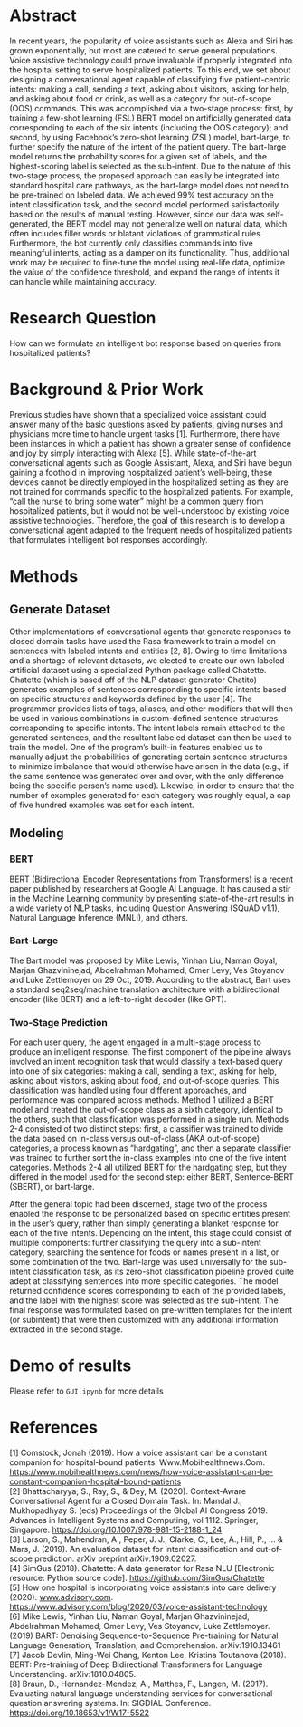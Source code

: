 # Abstract
In recent years, the popularity of voice assistants such as Alexa and Siri has grown exponentially, but most are catered to serve general populations. Voice assistive technology could prove invaluable if properly integrated into the hospital setting to serve hospitalized patients. To this end, we set about designing a conversational agent capable of classifying five patient-centric intents: making a call, sending a text, asking about visitors, asking for help, and asking about food or drink, as well as a category for out-of-scope (OOS) commands. This was accomplished via a two-stage process: first, by training a few-shot learning (FSL) BERT model on artificially generated data corresponding to each of the six intents (including the OOS category); and second, by using Facebook’s zero-shot learning (ZSL) model, bart-large, to further specify the nature of the intent of the patient query. The bart-large model returns the probability scores for a given set of labels, and the highest-scoring label is selected as the sub-intent. Due to the nature of this two-stage process, the proposed approach can easily be integrated into standard hospital care pathways, as the bart-large model does not need to be pre-trained on labeled data. We achieved 99% test accuracy on the intent classification task, and the second model performed satisfactorily based on the results of manual testing. However, since our data was self-generated, the BERT model may not generalize well on natural data, which often includes filler words or blatant violations of grammatical rules. Furthermore, the bot currently only classifies commands into five meaningful intents, acting as a damper on its functionality. Thus, additional work may be required to fine-tune the model using real-life data, optimize the value of the confidence threshold, and expand the range of intents it can handle while maintaining accuracy. 

# Research Question
How can we formulate an intelligent bot response based on queries from hospitalized patients?

# Background & Prior Work
Previous studies have shown that a specialized voice assistant could answer many of the basic questions asked by patients, giving nurses and physicians more time to handle urgent tasks [1]. Furthermore, there have been instances in which a patient has shown a greater sense of confidence and joy by simply interacting with Alexa [5]. While state-of-the-art conversational agents such as Google Assistant, Alexa, and Siri have begun gaining a foothold in improving hospitalized patient’s well-being, these devices cannot be directly employed in the hospitalized setting as they are not trained for commands specific to the hospitalized patients. For example, “call the nurse to bring some water” might be a common query from hospitalized patients, but it would not be well-understood by existing voice assistive technologies. Therefore, the goal of this research is to develop a conversational agent adapted to the frequent needs of hospitalized patients that formulates intelligent bot responses accordingly. 

# Methods
## Generate Dataset
Other implementations of conversational agents that generate responses to closed domain tasks have used the Rasa framework to train a model on sentences with labeled intents and entities [2, 8]. Owing to time limitations and a shortage of relevant datasets, we elected to create our own labeled artificial dataset using a specialized Python package called Chatette. Chatette (which is based off of the NLP dataset generator Chatito) generates examples of sentences corresponding to specific intents based on specific structures and keywords defined by the user [4]. The programmer provides lists of tags, aliases, and other modifiers that will then be used in various combinations in custom-defined sentence structures corresponding to specific intents. The intent labels remain attached to the generated sentences, and the resultant labeled dataset can then be used to train the model. One of the program’s built-in features enabled us to manually adjust the probabilities of generating certain sentence structures to minimize imbalance that would otherwise have arisen in the data (e.g., if the same sentence was generated over and over, with the only difference being the specific person’s name used). Likewise, in order to ensure that the number of examples generated for each category was roughly equal, a cap of five hundred examples was set for each intent.

## Modeling
### BERT
BERT (Bidirectional Encoder Representations from Transformers) is a recent paper published by researchers at Google AI Language. It has caused a stir in the Machine Learning community by presenting state-of-the-art results in a wide variety of NLP tasks, including Question Answering (SQuAD v1.1), Natural Language Inference (MNLI), and others.

### Bart-Large
The Bart model was proposed by Mike Lewis, Yinhan Liu, Naman Goyal, Marjan Ghazvininejad, Abdelrahman Mohamed, Omer Levy, Ves Stoyanov and Luke Zettlemoyer on 29 Oct, 2019. According to the abstract, Bart uses a standard seq2seq/machine translation architecture with a bidirectional encoder (like BERT) and a left-to-right decoder (like GPT).

### Two-Stage Prediction
For each user query, the agent engaged in a multi-stage process to produce an intelligent response. The first component of the pipeline always involved an intent recognition task that would classify a text-based query into one of six categories: making a call, sending a text, asking for help, asking about visitors, asking about food, and out-of-scope queries. This classification was handled using four different approaches, and performance was compared across methods. Method 1 utilized a BERT model and treated the out-of-scope class as a sixth category, identical to the others, such that classification was performed in a single run. Methods 2-4 consisted of two distinct steps: first, a classifier was trained to divide the data based on in-class versus out-of-class (AKA out-of-scope) categories, a process known as “hardgating”, and then a separate classifier was trained to further sort the in-class examples into one of the five intent categories. Methods 2-4 all utilized BERT for the hardgating step, but they differed in the model used for the second step: either BERT, Sentence-BERT (SBERT), or bart-large. 

After the general topic had been discerned, stage two of the process enabled the response to be personalized based on specific entities present in the user’s query, rather than simply generating a blanket response for each of the five intents. Depending on the intent, this stage could consist of multiple components: further classifying the query into a sub-intent category, searching the sentence for foods or names present in a list, or some combination of the two. Bart-large was used universally for the sub-intent classification task, as its zero-shot classification pipeline proved quite adept at classifying sentences into more specific categories. The model returned confidence scores corresponding to each of the provided labels, and the label with the highest score was selected as the sub-intent. The final response was formulated based on pre-written templates for the intent (or subintent) that were then customized with any additional information extracted in the second stage. 

# Demo of results
Please refer to `GUI.ipynb` for more details

# References
[1] Comstock, Jonah  (2019). How a voice assistant can be a constant companion for hospital-bound patients. Www.Mobihealthnews.Com. https://www.mobihealthnews.com/news/how-voice-assistant-can-be-constant-companion-hospital-bound-patients <br>
[2] Bhattacharyya, S., Ray, S., & Dey, M. (2020). Context-Aware Conversational Agent for a Closed Domain Task. In: Mandal J., Mukhopadhyay S. (eds) Proceedings of the Global AI Congress 2019. Advances in Intelligent Systems and Computing, vol 1112. Springer, Singapore. https://doi.org/10.1007/978-981-15-2188-1_24 <br>
[3] Larson, S., Mahendran, A., Peper, J. J., Clarke, C., Lee, A., Hill, P., ... & Mars, J. (2019). An evaluation dataset for intent classification and out-of-scope prediction. arXiv preprint arXiv:1909.02027. <br>
[4] SimGus (2018). Chatette: A data generator for Rasa NLU [Electronic resource: Python source code]. https://github.com/SimGus/Chatette <br>
[5] How one hospital is incorporating voice assistants into care delivery (2020). www.advisory.com. https://www.advisory.com/blog/2020/03/voice-assistant-technology <br>
[6] Mike Lewis, Yinhan Liu, Naman Goyal, Marjan Ghazvininejad, Abdelrahman Mohamed, Omer Levy, Ves Stoyanov, Luke Zettlemoyer. (2019) BART: Denoising Sequence-to-Sequence Pre-training for Natural Language Generation, Translation, and Comprehension. 	arXiv:1910.13461 <br>
[7] Jacob Devlin, Ming-Wei Chang, Kenton Lee, Kristina Toutanova (2018). BERT: Pre-training of Deep Bidirectional Transformers for Language Understanding. 	arXiv:1810.04805. <br>
[8] Braun, D., Hernandez-Mendez, A., Matthes, F., Langen, M. (2017). Evaluating natural language understanding services for conversational question answering systems. In: SIGDIAL Conference. https://doi.org/10.18653/v1/W17-5522 <br>
